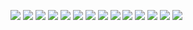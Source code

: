 ![](20200920-%20(1).png)
![](20200920-%20(2).png)
![](20200920-%20(3).png)
![](20200920-%20(4).png)
![](20200920-%20(5).png)
![](20200920-%20(6).png)
![](20200920-%20(7).png)
![](20200920-%20(8).png)
![](20200920-%20(9).png)
![](20200920-%20(10).png)
![](20200920-%20(11).png)
![](20200920-%20(12).png)
![](20200920-%20(13).png)
![](20200920-%20(14).png)